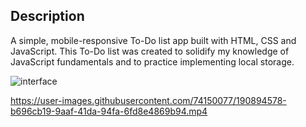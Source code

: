 ## Description

A simple, mobile-responsive To-Do list app built with HTML, CSS and JavaScript.
This To-Do list was created to solidify my knowledge of JavaScript fundamentals and to practice implementing local storage.


![interface](https://user-images.githubusercontent.com/74150077/190894402-cb96c6f8-6c92-4a7d-a86c-66849805d7a1.png)




https://user-images.githubusercontent.com/74150077/190894578-b696cb19-9aaf-41da-94fa-6fd8e4869b94.mp4

